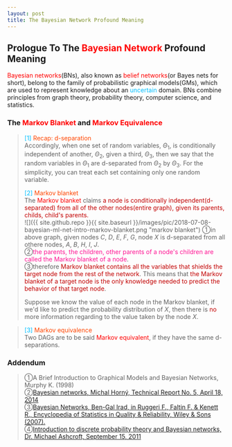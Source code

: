 ```yaml
---
layout: post
title: The Bayesian Network Profound Meaning
---
```


## Prologue To The <font color="Red">Bayesian Network</font> Profound Meaning
<p class="message">
<font color="Red">Bayesian networks</font>(BNs), also known as <font color="Red">belief networks</font>(or Bayes nets for short), belong to the family of probabilistic graphical models(GMs), which are used to represent knowledge about an <font color="DeepSkyBlue">uncertain</font> domain.  
BNs combine principles from graph theory, probability theory, computer science, and statistics.  
</p>

### The <font color="Red">Markov Blanket</font> and <font color="Red">Markov Equivalence</font>
><font color="DeepSkyBlue">[1]</font>
><font color="OrangeRed">Recap: d-separation</font>  
>Accordingly, when one set of random variables, $\Theta_{1}$, is conditionally independent of another, $\Theta_{2}$, given a third, $\Theta_{3}$, then we say that the random variables in $\Theta_{1}$ are d-separated from $\Theta_{2}$ by $\Theta_{3}$.  For the simplicity, you can treat each set containing only one random variable.  
>
><font color="DeepSkyBlue">[2]</font>
><font color="OrangeRed">Markov blanket</font>  
>The <font color="Red">Markov blanket</font> claims <font color="#C20000">a node is conditionally independent(d-separated) from all of the other nodes(entire graph), given its parents, childs, child's parents.</font>  
![]({{ site.github.repo }}{{ site.baseurl }}/images/pic/2018-07-08-bayesian-ml-net-intro-markov-blanket.png "markov blanket")
>&#10112;in above graph, given nodes $C$, $D$, $E$, $F$, $G$, node $X$ is d-separated from all othere nodes, $A$, $B$, $H$, $I$, $J$.  
>&#10113;<font color="DeepPink">the parents, the children, other parents of a node's children are called the Markov blanket of a node</font>.  
>&#10114;therefore <font color="#C20000">Markov blanket contains all the variables that shields the target node from the rest of the network</font>.  This means that <font color="#C20000">the Markov blanket of a target node is the only knowledge needed to predict the behavior of that target node</font>.  
>
>Suppose we know the value of each node in the Markov blanket, if we'd like to predict the probability distribution of $X$, then there is <font color="#C20000">no</font> more information regarding to the value taken by the node $X$.  
>
<!--
to be conti the concept of explain away
><font color="DeepSkyBlue">[3]</font>
><font color="OrangeRed">Explain away</font> 

to be conti https://library.bayesia.com/display/FAQ/Markov+Blankets  
><font color="DeepSkyBlue">[4]</font>
><font color="OrangeRed">Markov blanket, why?</font>  
-->
><font color="DeepSkyBlue">[3]</font>
><font color="OrangeRed">Markov equivalence</font>  
>Two DAGs are to be said <font color="Red">Markov equivalent</font>, if they have the same d-separations.  

### Addendum
>&#10112;A Brief Introduction to Graphical Models and Bayesian Networks, Murphy K. (1998)  
>&#10113;[Bayesian networks, Michal Horný, Technical Report No. 5, April 18, 2014](http://people.math.aau.dk/~sorenh/misc/2014-useR-GMBN/bayesnet-slides.pdf)  
>&#10114;[Bayesian Networks, Ben-Gal Irad, in Ruggeri F., Faltin F. & Kenett R., Encyclopedia of Statistics in Quality & Reliability, Wiley & Sons (2007).](http://www.eng.tau.ac.il/~bengal/BN.pdf)  
>&#10115;[Introduction to discrete probability theory and Bayesian networks, Dr. Michael Ashcroft, September 15, 2011](https://www.it.uu.se/edu/course/homepage/ai/ht11/Lecture%20Notes%20BN.pdf)  

<!-- Γ -->
<!-- \Omega -->
<!-- \cap intersection -->
<!-- \cup union -->
<!-- \frac{\Gamma(k + n)}{\Gamma(n)} \frac{1}{r^k}  -->
<!-- \mbox{\large$\vert$}\nolimits_0^\infty -->
<!-- \vert_0^\infty -->
<!-- \vert_{0.5}^{\infty} -->
<!-- &prime; ′ -->
<!-- &Prime; ″ -->
<!-- $E\lbrack X\rbrack$ -->
<!-- \overline{X_n} -->
<!-- \underset{Succss}P -->
<!-- \frac{{\overline {X_n}}-\mu}{S/\sqrt n} -->
<!-- \lim_{t\rightarrow\infty} -->
<!-- \int_{0}^{a}\lambda\cdot e^{-\lambda\cdot t}\operatorname dt -->
<!-- \Leftrightarrow -->

<!-- Notes -->
<!-- <font color="OrangeRed">items, verb, to make it the focus</font> -->
<!-- <font color="Red">KKT</font> -->
<!-- <font color="Red">SMO heuristics</font> -->
<!-- <font color="Red">F</font> distribution -->
<!-- <font color="Red">t</font> distribution -->
<!-- <font color="DeepSkyBlue">suggested item, soft item</font> -->
<!-- <font color="RoyalBlue">old alpha, quiz, example</font> -->
<!-- <font color="Green">new alpha</font> -->

<!-- <font color="#C20000">conclusion, finding</font> -->
<!-- <font color="DeepPink">positive conclusion, finding</font> -->
<!-- <font color="RosyBrown">negative conclusion, finding</font> -->

<!-- <font color="#00ADAD">policy</font> -->
<!-- <font color="#6100A8">full observable</font> -->
<!-- <font color="#FFAC12">partial observable</font> -->
<!-- <font color="#EB00EB">stochastic</font> -->
<!-- <font color="#8400E6">state transition</font> -->
<!-- <font color="#D600D6">discount factor gamma $\gamma$</font> -->
<!-- <font color="#D600D6">$V(S)$</font> -->
<!-- <font color="#9300FF">immediate reward R(S)</font> -->

<!-- ### <font color="RoyalBlue">Example</font>: Illustration By Rainy And Sunny Days In One Week -->
<!-- <font color="RoyalBlue">[Question]</font> -->
<!-- <font color="DeepSkyBlue">[Answer]</font> -->

<!-- 
[1]Given the vehicles pass through a highway toll station is $6$ per minute, what is the probability that no cars within $30$ seconds?
><font color="DeepSkyBlue">[1]</font>
><font color="OrangeRed">Given the vehicles pass through a highway toll station is $6$ per minute, what is the probability that no cars within $30$ seconds?</font>  
-->

<!-- https://www.medcalc.org/manual/gamma_distribution_functions.php -->
<!-- https://www.statlect.com/probability-distributions/student-t-distribution#hid5 -->
<!-- http://www.wiris.com/editor/demo/en/ -->